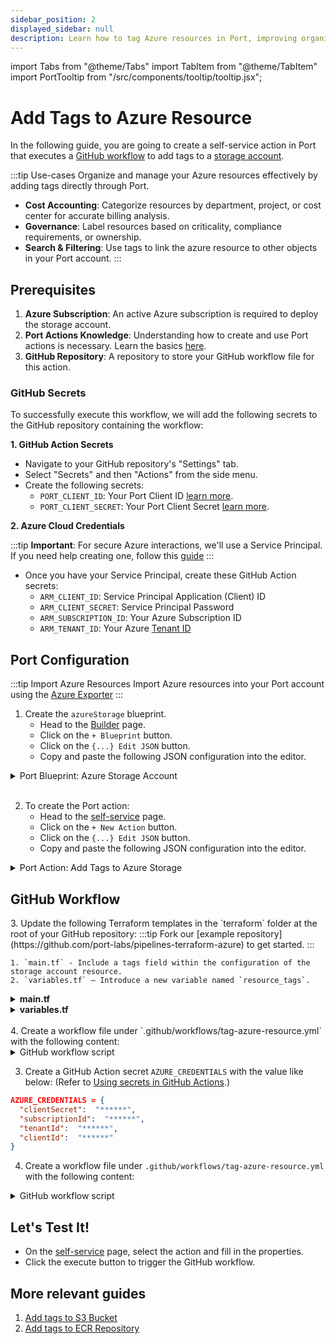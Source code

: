 ```yaml
---
sidebar_position: 2
displayed_sidebar: null
description: Learn how to tag Azure resources in Port, improving organization and management of your cloud infrastructure.
---
```

import Tabs from "@theme/Tabs"
import TabItem from "@theme/TabItem"
import PortTooltip from "/src/components/tooltip/tooltip.jsx";

# Add Tags to Azure Resource

In the following guide, you are going to create a self-service action in Port that executes a [GitHub workflow](https://docs.getport.io/actions-and-automations/setup-backend/github-workflow) to add tags to a [storage account](https://learn.microsoft.com/en-us/azure/storage/common/storage-account-overview).

:::tip Use-cases
Organize and manage your Azure resources effectively by adding tags directly through Port.

- **Cost Accounting**: Categorize resources by department, project, or cost center for accurate billing analysis.
- **Governance**: Label resources based on criticality, compliance requirements, or ownership.
- **Search & Filtering**: Use tags to link the azure resource to other objects in your Port account.
:::

## Prerequisites

1. **Azure Subscription**: An active Azure subscription is required to deploy the storage account.
2. **Port Actions Knowledge**: Understanding how to create and use Port actions is necessary. Learn the basics [here](https://docs.getport.io/actions-and-automations/create-self-service-experiences/setup-ui-for-action/).
3. **GitHub Repository**: A repository to store your GitHub workflow file for this action.


### GitHub Secrets

To successfully execute this workflow, we will add the following secrets to the GitHub repository containing the workflow:

**1. GitHub Action Secrets**

- Navigate to your GitHub repository's "Settings" tab.
- Select "Secrets" and then "Actions" from the side menu.
- Create the following secrets:
    - `PORT_CLIENT_ID`: Your Port Client ID [learn more](https://docs.getport.io/build-your-software-catalog/custom-integration/api/#get-api-token).
    - `PORT_CLIENT_SECRET`: Your Port Client Secret [learn more](https://docs.getport.io/build-your-software-catalog/custom-integration/api/#get-api-token).

**2. Azure Cloud Credentials**

:::tip **Important**: 
For secure Azure interactions, we'll use a Service Principal. If you need help creating one, follow this [guide](https://learn.microsoft.com/en-us/azure/developer/terraform/get-started-cloud-shell-bash?tabs=bash#create-a-service-principal)
:::
- Once you have your Service Principal, create these GitHub Action secrets:
    - `ARM_CLIENT_ID`: Service Principal Application (Client) ID
    - `ARM_CLIENT_SECRET`: Service Principal Password
    - `ARM_SUBSCRIPTION_ID`: Your Azure Subscription ID
    - `ARM_TENANT_ID`: Your Azure [Tenant ID](https://learn.microsoft.com/en-us/azure/azure-portal/get-subscription-tenant-id)



## Port Configuration

:::tip Import Azure Resources
Import Azure resources into your Port account using the [Azure Exporter](/build-your-software-catalog/sync-data-to-catalog/cloud-providers/azure/)
:::

1. Create the `azureStorage` blueprint.
    - Head to the [Builder](https://app.getport.io/settings/data-model) page.
    - Click on the `+ Blueprint` button.
    - Click on the `{...} Edit JSON` button.
    - Copy and paste the following JSON configuration into the editor.

<details>
   <summary>Port Blueprint: Azure Storage Account</summary>
   :::note
   Keep in mind that this can be any blueprint you require; the provided example is just for reference.
   :::

```json showLineNumbers
{
    "identifier": "azureStorage",
    "title": "Azure Storage Account",
    "icon": "Azure",
    "schema": {
        "properties": {
            "storage_name": {
                "title": "Account Name",
                "type": "string",
                "minLength": 3,
                "maxLength": 63,
                "icon": "DefaultProperty"
            },
            "storage_location": {
                "icon": "DefaultProperty",
                "title": "Location",
                "type": "string"
            },
            "url": {
                "title": "URL",
                "format": "url",
                "type": "string",
                "icon": "DefaultProperty"
            }
        },
        "required": [
            "storage_name",
            "storage_location"
        ]
    },
    "mirrorProperties": {},
    "calculationProperties": {},
    "relations": {}
}
```

</details>

<br />

2. To create the Port action:
    - Head to the [self-service](https://app.getport.io/self-serve) page.
    - Click on the `+ New Action` button.
    - Click on the `{...} Edit JSON` button.
    - Copy and paste the following JSON configuration into the editor.

<details>

  <summary>Port Action: Add Tags to Azure Storage</summary>
   :::tip
- `<GITHUB-ORG>` - your GitHub organization or user name.
- `<GITHUB-REPO-NAME>` - your GitHub repository name.
:::


```json showLineNumbers
{
  "identifier": "service_add_tags_to_azure_storage",
  "title": "Add Tags to Azure Storage",
  "icon": "Azure",
  "description": "Add tags to azure storage account",
  "trigger": {
    "type": "self-service",
    "operation": "DAY-2",
    "userInputs": {
      "properties": {
        "tags": {
          "title": "Tags",
          "type": "object"
        }
      },
      "required": [
        "tags"
      ],
      "order": []
    },
    "blueprintIdentifier": "azureStorage"
  },
  "invocationMethod": {
    "type": "GITHUB",
    "org": "<GITHUB-ORG>",
    "repo": "<GITHUB-REPO-NAME>",
    "workflow": "tag-azure-resource.yml",
    "workflowInputs": {
      "tags": "{{ .inputs.\"tags\" }}",
      "port_context": {
        "entity": "{{ .entity }}",
        "blueprint": "{{ .action.blueprint }}",
        "runId": "{{ .run.id }}",
        "trigger": "{{ .trigger }}"
      }
    },
    "reportWorkflowStatus": true
  },
  "requiredApproval": false,
  "publish": true
}
```

</details>

## GitHub Workflow

<Tabs groupId="cicd-method" queryString="cicd-method">


<TabItem value="terraform" label="Terraform">
3. Update the following Terraform templates in the `terraform` folder at the root of your GitHub repository:
    :::tip
    Fork our [example repository](https://github.com/port-labs/pipelines-terraform-azure) to get started.
    :::

    1. `main.tf` - Include a tags field within the configuration of the storage account resource.
    2. `variables.tf` – Introduce a new variable named `resource_tags`.

<details>
  <summary><b>main.tf</b></summary>

```hcl showLineNumbers title="main.tf"
...

resource "azurerm_storage_account" "storage_account" {
    name                = var.storage_account_name
    resource_group_name = var.resource_group_name

    location                 = var.location
    account_tier             = "Standard"
    account_replication_type = "LRS"
    account_kind             = "StorageV2"
    // highlight-start
    tags                     = var.resource_tags
    // highlight-end
}

...
```

</details>

<details>
  
  <summary><b>variables.tf</b></summary>

```hcl showLineNumbers title="variables.tf"
// ...
variable "resource_tags" {
  type = map(string)
  default = {
    Environment = "Production"
  }
}
// ...
```

</details>

<br />
4. Create a workflow file under `.github/workflows/tag-azure-resource.yml` with the following content:

<details>

<summary>GitHub workflow script</summary>
  :::note
  Replace the following variables for the `terraform init` step: 
  1. `RESOURCE_GROUP_NAME` with a resource group from your Azure account. Check this [guide](https://learn.microsoft.com/en-us/azure/azure-resource-manager/management/manage-resource-groups-portal) to find your resource groups. 
  2. `STORAGE_ACCOUNT_NAME`: The storage account containing.
  3. `TF_STATE_CONTAINER`: The name of the container used for storing the Terraform state files.
  4. `TF_STATE_KEY`: Indicate the key that uniquely identifies the configuration file.
  :::

```yaml showLineNumbers title="tag-azure-resource.yml"
name: "Tag Azure Resource"

on: 
  workflow_dispatch:
    inputs:
      tags:
        required: true
        type: string
      port_context:
        required: true
        type: string
        description: >-
          Action and general context (blueprint, run id, etc...)

env: 
  TF_LOG: INFO
  TF_INPUT: false

jobs:
  terraform:
    name: "Add Tags to Azure Resource"
    runs-on: ubuntu-latest
    defaults:
      run:
        shell: bash
        working-directory: ./terraform

    steps:
      - name: Inform starting of action
        uses: port-labs/port-github-action@v1
        with:
          clientId: ${{ secrets.PORT_CLIENT_ID }}
          clientSecret: ${{ secrets.PORT_CLIENT_SECRET }}
          operation: PATCH_RUN
          runId: ${{ fromJson(inputs.port_context).runId }}
          logMessage: |
            Starting a GitHub workflow to tag the Azure resource: ${{ fromJson(inputs.port_context).entity.identifier }} ... ⛴️

      - name: Checkout the repository to the runner
        uses: actions/checkout@v4

      - name: Setup Terraform with specified version on the runner
        uses: hashicorp/setup-terraform@v2
        with:
          terraform_version: 1.6.0
      
      - name: Terraform init
        id: init
        env:
          ARM_CLIENT_ID: ${{ secrets.ARM_CLIENT_ID }}
          ARM_CLIENT_SECRET: ${{ secrets.ARM_CLIENT_SECRET }}
          ARM_TENANT_ID: ${{ secrets.ARM_TENANT_ID }}
          ARM_SUBSCRIPTION_ID: ${{ secrets.ARM_SUBSCRIPTION_ID }}
          // highlight-start
          RESOURCE_GROUP_NAME: YourResourceGroup
          STORAGE_ACCOUNT_NAME: YourStorageAccount
          TF_STATE_CONTAINER: tfstate
          TF_STATE_KEY: terraform.tfstate
          // highlight-end
        run: |
          terraform init \
            -backend-config="resource_group_name=$RESOURCE_GROUP_NAME" \
            -backend-config="storage_account_name=$STORAGE_ACCOUNT_NAME" \
            -backend-config="container_name=$TF_STATE_CONTAINER" \
            -backend-config="key=$TF_STATE_KEY" \
            -input=false

      - name: Terraform format
        id: fmt
        run: terraform fmt -check
      
      - name: Terraform validate
        id: validate
        run: terraform validate

      - name: Run Terraform Plan and Apply (Azure)
        id: plan-azure
        env: 
            ARM_CLIENT_ID: ${{ secrets.ARM_CLIENT_ID }}
            ARM_CLIENT_SECRET: ${{ secrets.ARM_CLIENT_SECRET }}
            ARM_TENANT_ID: ${{ secrets.ARM_TENANT_ID }}
            ARM_SUBSCRIPTION_ID: ${{ secrets.ARM_SUBSCRIPTION_ID }}
            TF_VAR_port_client_id: ${{ secrets.PORT_CLIENT_ID }}
            TF_VAR_port_client_secret: ${{ secrets.PORT_CLIENT_SECRET }}
            TF_VAR_port_run_id: ${{ fromJson(inputs.port_context).runId }}
            TF_VAR_storage_account_name: ${{ fromJson(inputs.port_context).entity.identifier }}
            TF_VAR_resource_tags: ${{ github.event.inputs.tags }}
        run: |
          terraform plan \
            -input=false \
            -out=tfazure-${GITHUB_RUN_NUMBER}.tfplan

          terraform apply -auto-approve -input=false tfazure-${GITHUB_RUN_NUMBER}.tfplan

      - name: Create a failure log message
        if: steps.plan-azure.outcome == 'failure'
        uses: port-labs/port-github-action@v1
        with:
          clientId: ${{ secrets.PORT_CLIENT_ID }}
          clientSecret: ${{ secrets.PORT_CLIENT_SECRET }}
          baseUrl: https://api.getport.io
          operation: PATCH_RUN
          runId: ${{fromJson(inputs.port_context).runId}}
          logMessage: Failed to tag azure resource ${{ fromJson(inputs.port_context).entity.identifier }}


      - name: Create a log message
        uses: port-labs/port-github-action@v1
        with:
          clientId: ${{ secrets.PORT_CLIENT_ID }}
          clientSecret: ${{ secrets.PORT_CLIENT_SECRET }}
          baseUrl: https://api.getport.io
          operation: PATCH_RUN
          runId: ${{fromJson(inputs.port_context).runId}}
          logMessage: Added tags to ${{ fromJson(inputs.port_context).entity.identifier }}
```

</details>
</TabItem>

<TabItem value="azurecli" label="Azure CLI">

3. Create a GitHub Action secret `AZURE_CREDENTIALS` with the value like below: (Refer to [Using secrets in GitHub Actions](https://github.com/Azure/login?tab=readme-ov-file#login-with-a-service-principal-secret:~:text=below%3A%20(Refer%20to-,Using%20secrets%20in%20GitHub%20Actions,-.)).)

```json
AZURE_CREDENTIALS = {
  "clientSecret":  "******",
  "subscriptionId":  "******",
  "tenantId":  "******",
  "clientId":  "******"
}
```


4. Create a workflow file under `.github/workflows/tag-azure-resource.yml` with the following content:

<details>

<summary>GitHub workflow script</summary>
  :::note
  Replace the `RESOURCE_GROUP_NAME` with a resource group from your Azure account. Check this [guide](https://learn.microsoft.com/en-us/azure/azure-resource-manager/management/manage-resource-groups-portal) to find your resource groups. 
  :::

```yaml showLineNumbers title="tag-azure-resource.yml"
name: "Tag Azure Resource CLI"

on: 
  workflow_dispatch:
    inputs:
      tags:
        required: true
        type: string
      port_context:
        required: true
        description:
            Details for who triggered the action and general context (blueprint, run id, etc...)
        type: string


jobs:
    build-and-deploy:
      runs-on: ubuntu-latest
      steps:
  
      - name: Inform starting of action
        uses: port-labs/port-github-action@v1
        with:
          clientId: ${{ secrets.PORT_CLIENT_ID }}
          clientSecret: ${{ secrets.PORT_CLIENT_SECRET }}
          operation: PATCH_RUN
          runId: ${{ fromJson(inputs.port_context).runId }}
          logMessage: |
            Starting a GitHub workflow to tag the Azure resource: ${{fromJson(inputs.port_context).entity.identifier}} ... ⛴️

  
      - uses: azure/login@v1
        with:
          creds: ${{ secrets.AZURE_CREDENTIALS }}
  
      - name: Azure CLI script
        uses: azure/CLI@v1
        env: 
        // highlight-start
          RESOURCE_GROUP: YourResourceGroup
        // highlight-end
          STORAGE_NAME: ${{ fromJson(inputs.port_context).entity.identifier }}
          TAGS: ${{ github.event.inputs.tags }}
        with:
          azcliversion: latest
          inlineScript: |
            az account show
            resource=$(az resource show -g ${RESOURCE_GROUP} -n ${STORAGE_NAME} --resource-type Microsoft.Storage/storageAccounts --query "id" --output tsv)
            tags=$(echo ${TAGS} | jq -r 'to_entries|map("\(.key)=\(.value|tojson)")|join(" ")')
            az tag create --resource-id $resource --tags $tags

      - name: Create a log message
        uses: port-labs/port-github-action@v1
        with:
          clientId: ${{ secrets.PORT_CLIENT_ID }}
          clientSecret: ${{ secrets.PORT_CLIENT_SECRET }}
          baseUrl: https://api.getport.io
          operation: PATCH_RUN
          runId: ${{fromJson(inputs.port_context).runId}}
          logMessage: Added tags to ${{fromJson(inputs.port_context).entity.identifier}}

```
</details>

</TabItem>

</Tabs>

## Let's Test It!

- On the [self-service](https://app.getport.io/self-serve) page, select the action and fill in the properties.
- Click the execute button to trigger the GitHub workflow.

## More relevant guides

1. [Add tags to S3 Bucket](/guides/all/add-tags-to-s3-bucket)
2. [Add tags to ECR Repository](/guides/all/add-tags-to-ecr-repository)
